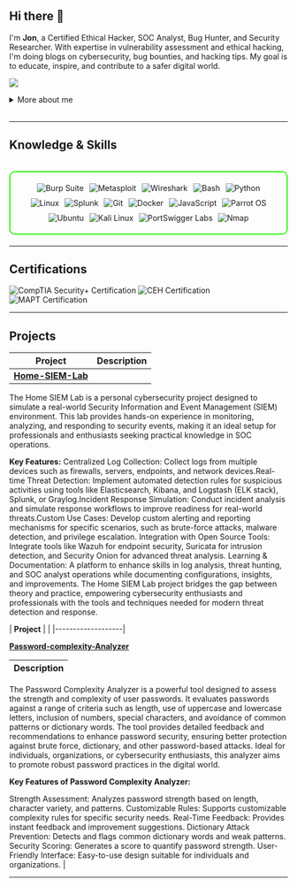 ## Hi there 👋

I'm  **Jon**,  a Certified Ethical Hacker, SOC Analyst, Bug Hunter, and Security Researcher. With expertise in vulnerability assessment and ethical hacking, I'm doing blogs on cybersecurity, bug bounties, and hacking tips. My goal is to educate, inspire, and contribute to a safer digital world.

<a href="https://linkedin.com"><img src="https://img.shields.io/badge/-LinkedIn-0072b1?&style=for-the-badge&logo=linkedin&logoColor=white" /></a>

<details>
  <summary>More about me</summary>

- **Name**: Jon
- **From**: India
- **SOC Analyst** | **Security Researcher** | **Bug Bounty Hunter**
- I have experience in bug hunting, vulnerability assessment, penetration testing, and social engineering.
- Continuously improving my knowledge of **Website Vulnerabilities** and **Cybersecurity Skills**.
- I’m currently learning and exploring **advanced hacking techniques**, **networking**, and **cybersecurity certifications**.

</details>
<br>

---

<h2 id="knowledge_skills" align=''> Knowledge & Skills </h2>

<br>

<div style="border: 2px solid #22F700; border-radius: 10px; padding: 20px; margin-bottom: 20px;">
  <div align="left" style="display: flex; flex-wrap: wrap; justify-content: center; gap: 10px;">
      <img src="https://img.shields.io/badge/Burp_Suite-FF6633?style=for-the-badge&logo=burp-suite&color=000000" alt="Burp Suite" />
      <img src="https://img.shields.io/badge/Metasploit-008C8C?style=for-the-badge&logo=metasploit&color=000000" alt="Metasploit" />
      <img src="https://img.shields.io/badge/Wireshark-009639?style=for-the-badge&logo=wireshark&color=000000" alt="Wireshark" />
      <img src="https://img.shields.io/badge/Bash-4EAA25?style=for-the-badge&logo=gnu-bash&color=000000" alt="Bash" />
      <img src="https://img.shields.io/badge/Python-3776AB?style=for-the-badge&logo=python&color=000000" alt="Python" />
      <img src="https://img.shields.io/badge/Linux-FCC624?style=for-the-badge&logo=linux&color=000000" alt="Linux" />
      <img src="https://img.shields.io/badge/Splunk-000000?style=for-the-badge&logo=splunk&color=black" alt="Splunk" />
      <img src="https://img.shields.io/badge/Git-F05032?style=for-the-badge&logo=git&color=000000" alt="Git" />
      <img src="https://img.shields.io/badge/Docker-2496ED?style=for-the-badge&logo=docker&color=000000" alt="Docker" />
      <img src="https://img.shields.io/badge/JavaScript-F7DF1E?style=for-the-badge&logo=javascript&color=000000" alt="JavaScript" />
      <img src="https://img.shields.io/badge/Parrot_OS-2E8E8F?style=for-the-badge&logo=parrot&color=000000" alt="Parrot OS" />
      <img src="https://img.shields.io/badge/Ubuntu-E95420?style=for-the-badge&logo=ubuntu&color=000000" alt="Ubuntu" />
      <img src="https://img.shields.io/badge/Kali_Linux-557C94?style=for-the-badge&logo=kali-linux&color=000000" alt="Kali Linux" />
      <img src="https://img.shields.io/badge/PortSwigger%20Labs-FF7139?style=for-the-badge&logo=PortSwigger&color=000000" alt="PortSwigger Labs" />
      <img src="https://img.shields.io/badge/Nmap-0078D7?style=for-the-badge&logo=nmap&color=000000" alt="Nmap" />


  </div>
</div>

---
<h2 id="Certifications" align=''> Certifications </h2>

<div>
<img src="https://img.shields.io/badge/CompTIA_Security%2B-Certified-red?style=for-the-badge&color=000000" alt="CompTIA Security+ Certification" />
<img src="https://img.shields.io/badge/CEH-Certified_Ethical_Hacker-blue?style=for-the-badge&logo=ec-council&color=000000" alt="CEH Certification" />
<img src="https://img.shields.io/badge/MAPT-Mobile_Application_Penetration_Tester-blue?style=for-the-badge&logo=ec-council&color=000000" alt="MAPT Certification" />

</div>

---

<h2 id="Projects" align=''> Projects </h2>


| **Project**      | **Description**                                                                                  |
|-------------------|--------------------------------------------------------------------------------------------------|
| **[Home-SIEM-Lab](https://github.com/JonSnowHere/Home-SIEM-Lab)**

The Home SIEM Lab is a personal cybersecurity project designed to simulate a real-world Security Information and Event Management (SIEM) environment. This lab provides hands-on experience in monitoring, analyzing, and responding to security events, making it an ideal setup for professionals and enthusiasts seeking practical knowledge in SOC operations.

**Key Features:**
Centralized Log Collection: Collect logs from multiple devices such as firewalls, servers, endpoints, and network devices.Real-time Threat Detection: Implement automated detection rules for suspicious activities using tools like Elasticsearch, Kibana, and Logstash (ELK stack), Splunk, or Graylog.Incident Response Simulation: Conduct incident analysis and simulate response workflows to improve readiness for real-world threats.Custom Use Cases: Develop custom alerting and reporting mechanisms for specific scenarios, such as brute-force attacks, malware detection, and privilege escalation.
Integration with Open Source Tools: Integrate tools like Wazuh for endpoint security, Suricata for intrusion detection, and Security Onion for advanced threat analysis.
Learning & Documentation: A platform to enhance skills in log analysis, threat hunting, and SOC analyst operations while documenting configurations, insights, and improvements.
The Home SIEM Lab project bridges the gap between theory and practice, empowering cybersecurity enthusiasts and professionals with the tools and techniques needed for modern threat detection and response.

| **Project**      |                                                                                  |
|-------------------|

**[Password-complexity-Analyzer](https://github.com/JonSnowHere/Password-complexity-Analyzer)**    

| **Description**  |
|--------------------------------------------------------------------------------------------------|

The Password Complexity Analyzer is a powerful tool designed to assess the strength and complexity of user passwords. It evaluates passwords against a range of criteria such as length, use of uppercase and lowercase letters, inclusion of numbers, special characters, and avoidance of common patterns or dictionary words. The tool provides detailed feedback and recommendations to enhance password security, ensuring better protection against brute force, dictionary, and other password-based attacks. Ideal for individuals, organizations, or cybersecurity enthusiasts, this analyzer aims to promote robust password practices in the digital world. 

**Key Features of Password Complexity Analyzer:**

Strength Assessment: Analyzes password strength based on length, character variety, and patterns.
Customizable Rules: Supports customizable complexity rules for specific security needs.
Real-Time Feedback: Provides instant feedback and improvement suggestions.
Dictionary Attack Prevention: Detects and flags common dictionary words and weak patterns.
Security Scoring: Generates a score to quantify password strength.
User-Friendly Interface: Easy-to-use design suitable for individuals and organizations.
|

---
